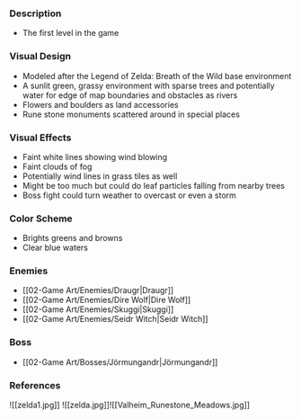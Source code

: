 ### Description
- The first level in the game
### Visual Design
- Modeled after the Legend of Zelda: Breath of the Wild base environment
- A sunlit green, grassy environment with sparse trees and potentially water for edge of map boundaries and obstacles as rivers
- Flowers and boulders as land accessories
- Rune stone monuments scattered around in special places
### Visual Effects
- Faint white lines showing wind blowing
- Faint clouds of fog
- Potentially wind lines in grass tiles as well
- Might be too much but could do leaf particles falling from nearby trees
- Boss fight could turn weather to overcast or even a storm
### Color Scheme
- Brights greens and browns
- Clear blue waters
### Enemies
- [[02-Game Art/Enemies/Draugr|Draugr]]
- [[02-Game Art/Enemies/Dire Wolf|Dire Wolf]]
- [[02-Game Art/Enemies/Skuggi|Skuggi]]
- [[02-Game Art/Enemies/Seidr Witch|Seidr Witch]]
### Boss
- [[02-Game Art/Bosses/Jörmungandr|Jörmungandr]]
### References
![[zelda1.jpg]]
![[zelda.jpg]]![[Valheim_Runestone_Meadows.jpg]]
